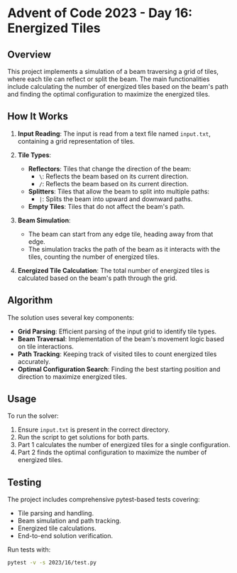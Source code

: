 # Advent of Code 2023 - Day 16: Energized Tiles

## Overview
This project implements a simulation of a beam traversing a grid of tiles, where each tile can reflect or split the beam. The main functionalities include calculating the number of energized tiles based on the beam's path and finding the optimal configuration to maximize the energized tiles.

## How It Works
1. **Input Reading**: The input is read from a text file named `input.txt`, containing a grid representation of tiles.

2. **Tile Types**:
   - **Reflectors**: Tiles that change the direction of the beam:
     - `\`: Reflects the beam based on its current direction.
     - `/`: Reflects the beam based on its current direction.
   - **Splitters**: Tiles that allow the beam to split into multiple paths:
     - `|`: Splits the beam into upward and downward paths.
   - **Empty Tiles**: Tiles that do not affect the beam's path.

3. **Beam Simulation**:
   - The beam can start from any edge tile, heading away from that edge.
   - The simulation tracks the path of the beam as it interacts with the tiles, counting the number of energized tiles.

4. **Energized Tile Calculation**:
   The total number of energized tiles is calculated based on the beam's path through the grid.

## Algorithm
The solution uses several key components:
- **Grid Parsing**: Efficient parsing of the input grid to identify tile types.
- **Beam Traversal**: Implementation of the beam's movement logic based on tile interactions.
- **Path Tracking**: Keeping track of visited tiles to count energized tiles accurately.
- **Optimal Configuration Search**: Finding the best starting position and direction to maximize energized tiles.

## Usage
To run the solver:
1. Ensure `input.txt` is present in the correct directory.
2. Run the script to get solutions for both parts.
3. Part 1 calculates the number of energized tiles for a single configuration.
4. Part 2 finds the optimal configuration to maximize the number of energized tiles.

## Testing
The project includes comprehensive pytest-based tests covering:
- Tile parsing and handling.
- Beam simulation and path tracking.
- Energized tile calculations.
- End-to-end solution verification.

Run tests with:
```bash
pytest -v -s 2023/16/test.py
``` 